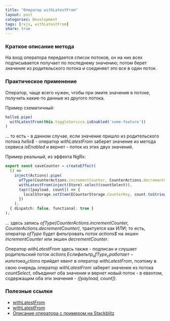 ```yaml
---
title: "Оператор withLatestFrom"
layout: post
categories: Development
tags: [rxjs, withLatestFrom]
share: true
---
```


### Краткое описание метода

На вход оператора передается список потоков, он на них всех подписывается получает по последнему значению; потом берет значение из родительского потока и соединяет это все в один поток.

### Практическое применение

Оператор, чаще всего нужен, чтобы при эмите значения в потоке, получить какие-то данные из другого потока.

Пример схематичный:

```ts
hello$.pipe(
  withLatestFrom(this.toggleService.isEnabled('some-feature'))
)
```

... то есть - в данном случае, если значение пришло из родительского потока _hello$_ - оператор _withLatestFrom_ заберет значение из метода сервиса _isEnabled_ и вернет - поток из этих двух значений.

Пример реальный, из эффекта NgRx:

```ts
export const saveCounter = createEffect(
  () =>
    inject(Actions).pipe(
      ofType(CounterActions.incrementCounter, CounterActions.decrementCounter),
      withLatestFrom(inject(Store).select(countSelect)),
      tap(([payload, count]) => {
        localStorage.setItem(ECounterStorage.CounterKey, count.toString());
      })
    ),
  { dispatch: false, functional: true }
);
```

... здесь запись _ofType(CounterActions.incrementCounter, CounterActions.decrementCounter)_, трактуется как ИЛИ; то есть, оператор _ofType_ будет фильтровать поток _actions$_ на экшен _incrementCounter_ или экшен _decrementCounter_.

Оператор _withLatestFrom_ здесь также - подписан и слушает родительский поток _actions$_. Если фильтр _ofType_ сработает - из потока _actions$_ прийдет евент в оператор _withLatestFrom_, поэтому в свою очередь оператор _withLatestFrom_ заберет значение из потока _countSelect_, объединит оба значения и вернет новый поток - в евентом, содержащим оба эти значения - _([payload, count])_.

### Полезные ссылки

- [withLatestFrom](https://thinkrx.io/rxjs/withLatestFrom/)
- [withLatestFrom](https://www.learnrxjs.io/learn-rxjs/operators/combination/withlatestfrom)
- [Описание оператора с примером на Stackblitz](https://www.angulartraining.com/daily-newsletter/rxjs-withlatestfrom-operator/)